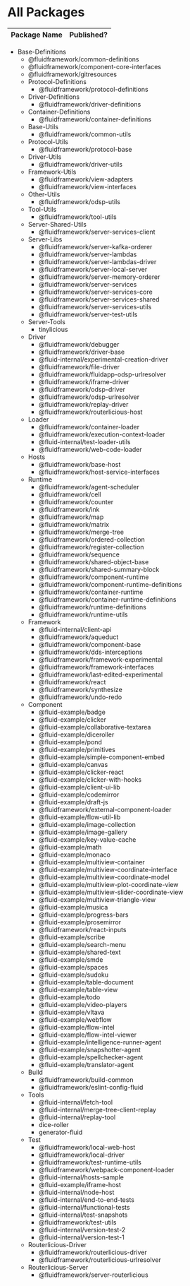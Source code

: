 # All Packages

| Package Name | Published? |
| --- | --- |
- Base-Definitions
    - @fluidframework/common-definitions
    - @fluidframework/component-core-interfaces
    - @fluidframework/gitresources
  - Protocol-Definitions
    - @fluidframework/protocol-definitions
  - Driver-Definitions
    - @fluidframework/driver-definitions
  - Container-Definitions
    - @fluidframework/container-definitions
  - Base-Utils
    - @fluidframework/common-utils
  - Protocol-Utils
    - @fluidframework/protocol-base
  - Driver-Utils
    - @fluidframework/driver-utils
  - Framework-Utils
    - @fluidframework/view-adapters
    - @fluidframework/view-interfaces
  - Other-Utils
    - @fluidframework/odsp-utils
  - Tool-Utils
    - @fluidframework/tool-utils
  - Server-Shared-Utils
    - @fluidframework/server-services-client
  - Server-Libs
    - @fluidframework/server-kafka-orderer
    - @fluidframework/server-lambdas
    - @fluidframework/server-lambdas-driver
    - @fluidframework/server-local-server
    - @fluidframework/server-memory-orderer
    - @fluidframework/server-services
    - @fluidframework/server-services-core
    - @fluidframework/server-services-shared
    - @fluidframework/server-services-utils
    - @fluidframework/server-test-utils
  - Server-Tools
    - tinylicious
  - Driver
    - @fluidframework/debugger
    - @fluidframework/driver-base
    - @fluid-internal/experimental-creation-driver
    - @fluidframework/file-driver
    - @fluidframework/fluidapp-odsp-urlresolver
    - @fluidframework/iframe-driver
    - @fluidframework/odsp-driver
    - @fluidframework/odsp-urlresolver
    - @fluidframework/replay-driver
    - @fluidframework/routerlicious-host
  - Loader
    - @fluidframework/container-loader
    - @fluidframework/execution-context-loader
    - @fluid-internal/test-loader-utils
    - @fluidframework/web-code-loader
  - Hosts
    - @fluidframework/base-host
    - @fluidframework/host-service-interfaces
  - Runtime
    - @fluidframework/agent-scheduler
    - @fluidframework/cell
    - @fluidframework/counter
    - @fluidframework/ink
    - @fluidframework/map
    - @fluidframework/matrix
    - @fluidframework/merge-tree
    - @fluidframework/ordered-collection
    - @fluidframework/register-collection
    - @fluidframework/sequence
    - @fluidframework/shared-object-base
    - @fluidframework/shared-summary-block
    - @fluidframework/component-runtime
    - @fluidframework/component-runtime-definitions
    - @fluidframework/container-runtime
    - @fluidframework/container-runtime-definitions
    - @fluidframework/runtime-definitions
    - @fluidframework/runtime-utils
  - Framework
    - @fluid-internal/client-api
    - @fluidframework/aqueduct
    - @fluidframework/component-base
    - @fluidframework/dds-interceptions
    - @fluidframework/framework-experimental
    - @fluidframework/framework-interfaces
    - @fluidframework/last-edited-experimental
    - @fluidframework/react
    - @fluidframework/synthesize
    - @fluidframework/undo-redo
  - Component
    - @fluid-example/badge
    - @fluid-example/clicker
    - @fluid-example/collaborative-textarea
    - @fluid-example/diceroller
    - @fluid-example/pond
    - @fluid-example/primitives
    - @fluid-example/simple-component-embed
    - @fluid-example/canvas
    - @fluid-example/clicker-react
    - @fluid-example/clicker-with-hooks
    - @fluid-example/client-ui-lib
    - @fluid-example/codemirror
    - @fluid-example/draft-js
    - @fluidframework/external-component-loader
    - @fluid-example/flow-util-lib
    - @fluid-example/image-collection
    - @fluid-example/image-gallery
    - @fluid-example/key-value-cache
    - @fluid-example/math
    - @fluid-example/monaco
    - @fluid-example/multiview-container
    - @fluid-example/multiview-coordinate-interface
    - @fluid-example/multiview-coordinate-model
    - @fluid-example/multiview-plot-coordinate-view
    - @fluid-example/multiview-slider-coordinate-view
    - @fluid-example/multiview-triangle-view
    - @fluid-example/musica
    - @fluid-example/progress-bars
    - @fluid-example/prosemirror
    - @fluidframework/react-inputs
    - @fluid-example/scribe
    - @fluid-example/search-menu
    - @fluid-example/shared-text
    - @fluid-example/smde
    - @fluid-example/spaces
    - @fluid-example/sudoku
    - @fluid-example/table-document
    - @fluid-example/table-view
    - @fluid-example/todo
    - @fluid-example/video-players
    - @fluid-example/vltava
    - @fluid-example/webflow
    - @fluid-example/flow-intel
    - @fluid-example/flow-intel-viewer
    - @fluid-example/intelligence-runner-agent
    - @fluid-example/snapshotter-agent
    - @fluid-example/spellchecker-agent
    - @fluid-example/translator-agent
  - Build
    - @fluidframework/build-common
    - @fluidframework/eslint-config-fluid
  - Tools
    - @fluid-internal/fetch-tool
    - @fluid-internal/merge-tree-client-replay
    - @fluid-internal/replay-tool
    - dice-roller
    - generator-fluid
  - Test
    - @fluidframework/local-web-host
    - @fluidframework/local-driver
    - @fluidframework/test-runtime-utils
    - @fluidframework/webpack-component-loader
    - @fluid-internal/hosts-sample
    - @fluid-example/iframe-host
    - @fluid-internal/node-host
    - @fluid-internal/end-to-end-tests
    - @fluid-internal/functional-tests
    - @fluid-internal/test-snapshots
    - @fluidframework/test-utils
    - @fluid-internal/version-test-2
    - @fluid-internal/version-test-1
  - Routerlicious-Driver
    - @fluidframework/routerlicious-driver
    - @fluidframework/routerlicious-urlresolver
  - Routerlicious-Server
    - @fluidframework/server-routerlicious
